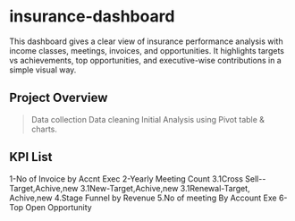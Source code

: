 # insurance-dashboard
This dashboard gives a clear view of insurance performance analysis with income classes, meetings, invoices, and opportunities. It highlights targets vs achievements, top opportunities, and executive-wise contributions in a simple visual way.

## Project Overview
> Data collection
> Data cleaning 
> Initial Analysis using Pivot table & charts.

## KPI List
1-No of Invoice by Accnt Exec
2-Yearly Meeting Count
3.1Cross Sell--Target,Achive,new
3.1New-Target,Achive,new
3.1Renewal-Target, Achive,new
4.Stage Funnel by Revenue
5.No of meeting By Account Exe
6-Top Open Opportunity


